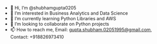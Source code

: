 - 👋 Hi, I’m @shubhamgupta0205
- 👀 I’m interested in Business Analytics and Data Science
- 🌱 I’m currently learning Python Libraries and AWS
- 💞️ I’m looking to collaborate on Python projects
- 📫 How to reach me, Email: gupta.shubham.02051995@gmail.com, Contact: +918826973410

<!---
shubhamgupta0205/shubhamgupta0205 is a ✨ special ✨ repository because its `README.md` (this file) appears on your GitHub profile.
You can click the Preview link to take a look at your changes.
--->
